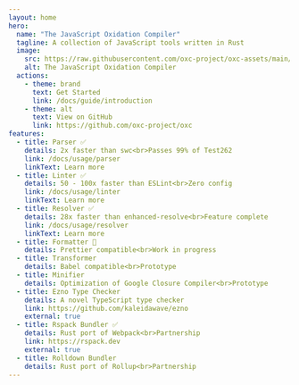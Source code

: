 ```yaml
---
layout: home
hero:
  name: "The JavaScript Oxidation Compiler"
  tagline: A collection of JavaScript tools written in Rust
  image:
    src: https://raw.githubusercontent.com/oxc-project/oxc-assets/main/logo-round.png
    alt: The JavaScript Oxidation Compiler
  actions:
    - theme: brand
      text: Get Started
      link: /docs/guide/introduction
    - theme: alt
      text: View on GitHub
      link: https://github.com/oxc-project/oxc
features:
  - title: Parser ✅
    details: 2x faster than swc<br>Passes 99% of Test262
    link: /docs/usage/parser
    linkText: Learn more
  - title: Linter ✅
    details: 50 - 100x faster than ESLint<br>Zero config
    link: /docs/usage/linter
    linkText: Learn more
  - title: Resolver ✅
    details: 28x faster than enhanced-resolve<br>Feature complete
    link: /docs/usage/resolver
    linkText: Learn more
  - title: Formatter 🚧
    details: Prettier compatible<br>Work in progress
  - title: Transformer
    details: Babel compatible<br>Prototype
  - title: Minifier
    details: Optimization of Google Closure Compiler<br>Prototype
  - title: Ezno Type Checker
    details: A novel TypeScript type checker
    link: https://github.com/kaleidawave/ezno
    external: true
  - title: Rspack Bundler ✅
    details: Rust port of Webpack<br>Partnership
    link: https://rspack.dev
    external: true
  - title: Rolldown Bundler
    details: Rust port of Rollup<br>Partnership
---
```

